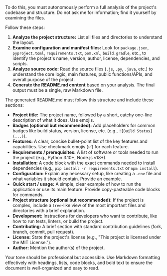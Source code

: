 To do this, you must autonomously perform a full analysis of the project's codebase and structure. Do not ask me for information; find it yourself by examining the files.

Follow these steps:
1.  **Analyze the project structure:** List all files and directories to understand the layout.
2.  **Examine configuration and manifest files:** Look for `package.json`, `pyproject.toml`, `requirements.txt`, `pom.xml`, `build.gradle`, etc., to identify the project's name, version, author, license, dependencies, and scripts.
3.  **Analyze source code:** Read the source files (`.js`, `.py`, `.java`, etc.) to understand the core logic, main features, public functions/APIs, and overall purpose of the project.
4.  **Generate the README.md content** based on your analysis. The final output must be a single, raw Markdown file.

The generated README.md must follow this structure and include these sections:

-   **Project title:** The project name, followed by a short, catchy one-line description of what it does. Use emojis.
-   **Badges (optional but recommended):** Add placeholders for common badges like build status, version, license, etc. (e.g., `![Build Status](...)`).
-   **Features:** A clear, concise bullet-point list of the key features and capabilities. Use checkmark emojis (✅) for each feature.
-   **Requirements / prerequisites:** A list of software or tools needed to run the project (e.g., Python 3.10+, Node.js v18+).
-   **Installation:** A code block with the exact commands needed to install dependencies (e.g., `pip install -r requirements.txt` or `npm install`).
-   **Configuration:** Explain any necessary setup, like creating a `.env` file and what variables it should contain. Provide an example.
-   **Quick start / usage:** A simple, clear example of how to run the application or use its main feature. Provide copy-pasteable code blocks for commands.
-   **Project structure (optional but recommended):** If the project is complex, include a `tree`-like view of the most important files and directories with a brief explanation.
-   **Development:** Instructions for developers who want to contribute, like how to run tests, linters, or build the project.
-   **Contributing:** A brief section with standard contribution guidelines (fork, branch, commit, pull request).
-   **License:** State the project's license (e.g., "This project is licensed under the MIT License.").
-   **Author:** Mention the author(s) of the project.

Your tone should be professional but accessible. Use Markdown formatting effectively with headings, lists, code blocks, and bold text to ensure the document is well-organized and easy to read.
